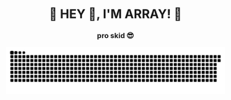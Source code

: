 <h1 align="center">🚀 HEY 👋, I'M ARRAY! 🚀</h1>
<h3 align="center">pro skid 😎 </h3>


![GitHub Snake](https://raw.githubusercontent.com/kiwi-exe/kiwi-exe/output/github-contribution-grid-snake-dark.svg)

